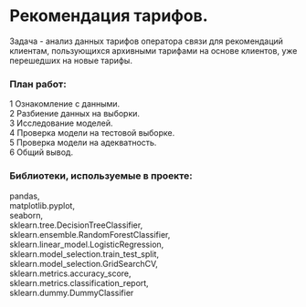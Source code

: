 # Рекомендация тарифов.

Задача - анализ данных тарифов оператора связи для рекомендаций клиентам, пользующихся архивными тарифами на основе клиентов, уже перешедших на новые тарифы.

### План работ:
1 Ознакомление с данными.  
2 Разбиение данных на выборки.  
3 Исследование моделей.  
4 Проверка модели на тестовой выборке.  
5 Проверка модели на адекватность.  
6 Общий вывод.  

### Библиотеки, используемые в проекте:

pandas,  
matplotlib.pyplot,  
seaborn,  
sklearn.tree.DecisionTreeClassifier,  
sklearn.ensemble.RandomForestClassifier,  
sklearn.linear_model.LogisticRegression,  
sklearn.model_selection.train_test_split,  
sklearn.model_selection.GridSearchCV,  
sklearn.metrics.accuracy_score,  
sklearn.metrics.classification_report,  
sklearn.dummy.DummyClassifier  
